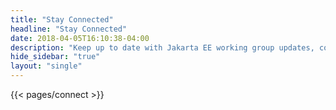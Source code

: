 ```yaml
---
title: "Stay Connected"
headline: "Stay Connected" 
date: 2018-04-05T16:10:38-04:00
description: "Keep up to date with Jakarta EE working group updates, community news and announcement."
hide_sidebar: "true"
layout: "single"
---
```


{{< pages/connect >}}